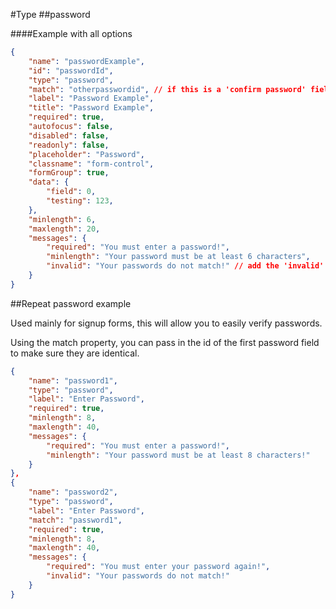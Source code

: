 #Type
##password

####Example with all options

```json
{
    "name": "passwordExample",
    "id": "passwordId",
    "type": "password",
    "match": "otherpasswordid", // if this is a 'confirm password' field, enter the id of the password field to match here and it will validate/display messages
    "label": "Password Example",
    "title": "Password Example",
    "required": true,
    "autofocus": false,
    "disabled": false,
    "readonly": false,
    "placeholder": "Password",
    "classname": "form-control",
    "formGroup": true,
    "data": {
        "field": 0,
        "testing": 123,
    },
    "minlength": 6,
    "maxlength": 20,
    "messages": {
        "required": "You must enter a password!",
        "minlength": "Your password must be at least 6 characters",
        "invalid": "Your passwords do not match!" // add the 'invalid' message when you are confirming passwords
    }
}
```

##Repeat password example

Used mainly for signup forms, this will allow you to easily verify passwords. 

Using the match property, you can pass in the id of the first password field to make sure they are identical.

```json
{
    "name": "password1",
    "type": "password",
    "label": "Enter Password",
    "required": true,
    "minlength": 8,
    "maxlength": 40,
    "messages": {
        "required": "You must enter a password!",
        "minlength": "Your password must be at least 8 characters!"
    }
},
{
    "name": "password2",
    "type": "password",
    "label": "Enter Password",
    "match": "password1",
    "required": true,
    "minlength": 8,
    "maxlength": 40,
    "messages": {
        "required": "You must enter your password again!",
        "invalid": "Your passwords do not match!"
    }   
}
```